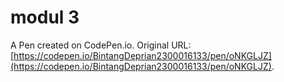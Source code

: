 # modul 3

A Pen created on CodePen.io. Original URL: [https://codepen.io/BintangDeprian2300016133/pen/oNKGLJZ](https://codepen.io/BintangDeprian2300016133/pen/oNKGLJZ).

